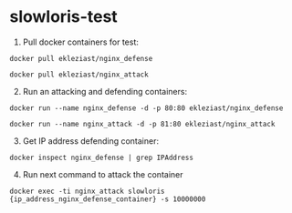 # slowloris-test

1. Pull docker containers for test:
```
docker pull ekleziast/nginx_defense
```
```
docker pull ekleziast/nginx_attack
```
2. Run an attacking and defending containers:
```
docker run --name nginx_defense -d -p 80:80 ekleziast/nginx_defense
```
```
docker run --name nginx_attack -d -p 81:80 ekleziast/nginx_attack
```
3. Get IP address defending container:
```
docker inspect nginx_defense | grep IPAddress
```
4. Run next command to attack the container
```
docker exec -ti nginx_attack slowloris {ip_address_nginx_defense_container} -s 10000000
```
